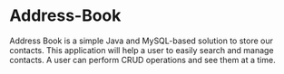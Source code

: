 # Address-Book
Address Book is a simple Java and MySQL-based solution to store our contacts. This application will help a user to easily search and manage contacts. A user can perform CRUD operations and see them at a time.


